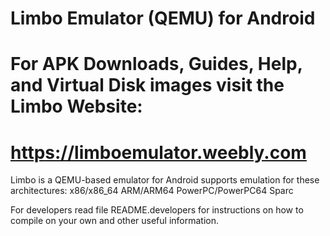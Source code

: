 # Limbo Emulator (QEMU) for Android
#
# For APK Downloads, Guides, Help, and Virtual Disk images visit the Limbo Website:
# https://limboemulator.weebly.com

Limbo is a QEMU-based emulator for Android supports emulation for these architectures:
	x86/x86_64
	ARM/ARM64
	PowerPC/PowerPC64
	Sparc

For developers read file README.developers for instructions on how to compile on your own
	and other useful information.
